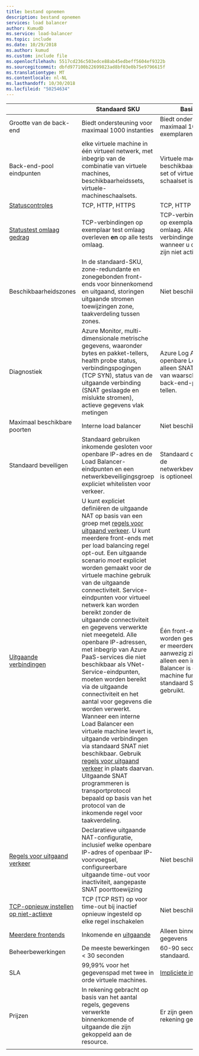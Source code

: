 ```yaml
---
title: bestand opnemen
description: bestand opnemen
services: load balancer
author: KumudD
ms.service: load-balancer
ms.topic: include
ms.date: 10/29/2018
ms.author: kumud
ms.custom: include file
ms.openlocfilehash: 5517cd236c503edce88ab45edbeff5604ef9322b
ms.sourcegitcommit: dbfd977100b22699823ad8bf03e0b75e9796615f
ms.translationtype: MT
ms.contentlocale: nl-NL
ms.lasthandoff: 10/30/2018
ms.locfileid: "50254634"
---
```

| | Standaard SKU | Basis-SKU |
| --- | --- | --- |
| Grootte van de back-end | Biedt ondersteuning voor maximaal 1000 instanties | Biedt ondersteuning voor maximaal 100 exemplaren |
| Back-end-pool eindpunten | elke virtuele machine in één virtueel netwerk, met inbegrip van de combinatie van virtuele machines, beschikbaarheidssets, virtuele-machineschaalsets. | Virtuele machines in een beschikbaarheid van één set of virtuele machine de schaalset is ingesteld. |
| [Statuscontroles](../articles/load-balancer/load-balancer-custom-probe-overview.md#types) | TCP, HTTP, HTTPS | TCP, HTTP |
| [Statustest omlaag gedrag](../articles/load-balancer/load-balancer-custom-probe-overview.md#probedown) | TCP-verbindingen op exemplaar test omlaag overleven __en__ op alle tests omlaag. | TCP-verbindingen blijven op exemplaar test omlaag. Alle TCP-verbindingen beëindigen wanneer u op alle tests zijn niet actief. |
| Beschikbaarheidszones | In de standaard-SKU, zone-redundante en zonegebonden front-ends voor binnenkomend en uitgaand, storingen uitgaande stromen toewijzingen zone, taakverdeling tussen zones. | Niet beschikbaar |
| Diagnostiek | Azure Monitor, multi-dimensionale metrische gegevens, waaronder bytes en pakket-tellers, health probe status, verbindingspogingen (TCP SYN), status van de uitgaande verbinding (SNAT geslaagde en mislukte stromen), actieve gegevens vlak metingen | Azure Log Analytics voor openbare Load Balancer alleen SNAT uitputting van waarschuwing, back-end-pool health tellen. |
| Maximaal beschikbare poorten | Interne load balancer | Niet beschikbaar |
| Standaard beveiligen | Standaard gebruiken inkomende gesloten voor openbare IP-adres en de Load Balancer-eindpunten en een netwerkbeveiligingsgroep expliciet whitelisten voor verkeer. | Standaard opent, worden de netwerkbeveiligingsgroep is optioneel. |
| [Uitgaande verbindingen](../articles/load-balancer/load-balancer-outbound-connections.md) | U kunt expliciet definiëren de uitgaande NAT op basis van een groep met [regels voor uitgaand verkeer](../articles/load-balancer/load-balancer-outbound-rules-overview.md). U kunt meerdere front-ends met per load balancing regel opt-out. Een uitgaande scenario _moet_ expliciet worden gemaakt voor de virtuele machine gebruik van de uitgaande connectiviteit.  Service-eindpunten voor virtueel netwerk kan worden bereikt zonder de uitgaande connectiviteit en gegevens verwerkte niet meegeteld.  Alle openbare IP-adressen, met inbegrip van Azure PaaS-services die niet beschikbaar als VNet-Service-eindpunten, moeten worden bereikt via de uitgaande connectiviteit en het aantal voor gegevens die worden verwerkt. Wanneer een interne Load Balancer een virtuele machine levert is, uitgaande verbindingen via standaard SNAT niet beschikbaar. Gebruik [regels voor uitgaand verkeer](../articles/load-balancer/load-balancer-outbound-rules-overview.md) in plaats daarvan. Uitgaande SNAT programmeren is transportprotocol bepaald op basis van het protocol van de inkomende regel voor taakverdeling. | Één front-end willekeurig worden geselecteerd als er meerdere front-ends aanwezig zijn.  Wanneer u alleen een interne Load Balancer is een virtuele machine fungeert, wordt standaard SNAT wordt gebruikt. |
| [Regels voor uitgaand verkeer](../articles/load-balancer/load-balancer-outbound-rules-overview.md) | Declaratieve uitgaande NAT-configuratie, inclusief welke openbare IP-adres of openbaar IP-voorvoegsel, configureerbare uitgaande time-out voor inactiviteit, aangepaste SNAT poorttoewijzing | Niet beschikbaar |
|  [TCP-opnieuw instellen op niet-actieve](../articles/load-balancer/load-balancer-tcp-reset.md) | TCP (TCP RST) op voor time-out bij inactief opnieuw ingesteld op elke regel inschakelen | Niet beschikbaar |
| [Meerdere frontends](../articles/load-balancer/load-balancer-multivip-overview.md) | Inkomende en [uitgaande](../articles/load-balancer/load-balancer-outbound-connections.md) | Alleen binnenkomende gegevens |
| Beheerbewerkingen | De meeste bewerkingen < 30 seconden | 60-90 seconden standaard. |
| SLA | 99,99% voor het gegevenspad met twee in orde virtuele machines. | [Impliciete in VM SLA](https://azure.microsoft.com/support/legal/sla/virtual-machines/v1_0/). | 
| Prijzen | In rekening gebracht op basis van het aantal regels, gegevens verwerkte binnenkomende of uitgaande die zijn gekoppeld aan de resource.  | Er zijn geen kosten in rekening gebracht |
|  |  |  |
